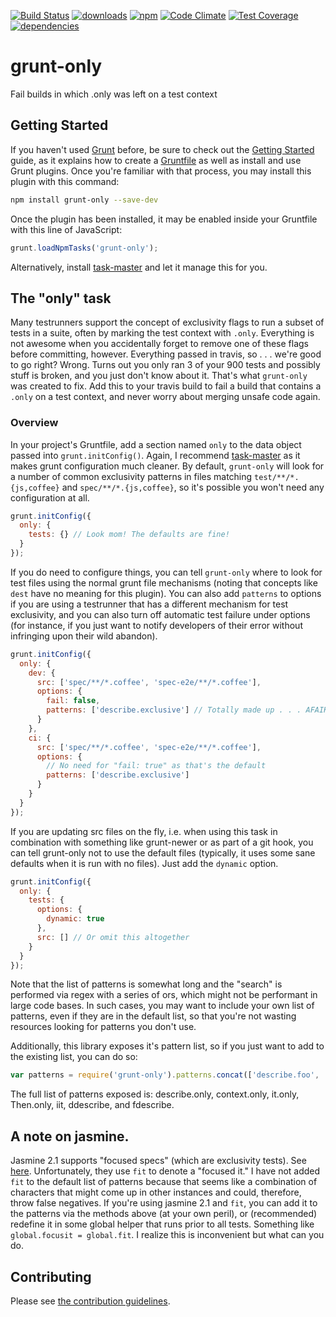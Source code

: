 [![Build Status](https://travis-ci.org/tandrewnichols/grunt-only.png)](https://travis-ci.org/tandrewnichols/grunt-only) [![downloads](http://img.shields.io/npm/dm/grunt-only.svg)](https://npmjs.org/package/grunt-only) [![npm](http://img.shields.io/npm/v/grunt-only.svg)](https://npmjs.org/package/grunt-only) [![Code Climate](https://codeclimate.com/github/tandrewnichols/grunt-only/badges/gpa.svg)](https://codeclimate.com/github/tandrewnichols/grunt-only) [![Test Coverage](https://codeclimate.com/github/tandrewnichols/grunt-only/badges/coverage.svg)](https://codeclimate.com/github/tandrewnichols/grunt-only) [![dependencies](https://david-dm.org/tandrewnichols/grunt-only.png)](https://david-dm.org/tandrewnichols/grunt-only)

# grunt-only

Fail builds in which .only was left on a test context

## Getting Started

If you haven't used [Grunt](http://gruntjs.com/) before, be sure to check out the [Getting Started](http://gruntjs.com/getting-started) guide, as it explains how to create a [Gruntfile](http://gruntjs.com/sample-gruntfile) as well as install and use Grunt plugins. Once you're familiar with that process, you may install this plugin with this command:

```bash
npm install grunt-only --save-dev
```

Once the plugin has been installed, it may be enabled inside your Gruntfile with this line of JavaScript:

```javascript
grunt.loadNpmTasks('grunt-only');
```

Alternatively, install [task-master](http://github.com/tandrewnichols/task-master) and let it manage this for you.

## The "only" task

Many testrunners support the concept of exclusivity flags to run a subset of tests in a suite, often by marking the test context with `.only`. Everything is not awesome when you accidentally forget to remove one of these flags before committing, however. Everything passed in travis, so . . . we're good to go right? Wrong. Turns out you only ran 3 of your 900 tests and possibly stuff is broken, and you just don't know about it. That's what `grunt-only` was created to fix. Add this to your travis build to fail a build that contains a `.only` on a test context, and never worry about merging unsafe code again.

### Overview

In your project's Gruntfile, add a section named `only` to the data object passed into `grunt.initConfig()`. Again, I recommend [task-master](https://github.com/tandrewnichols/task-master) as it makes grunt configuration much cleaner. By default, `grunt-only` will look for a number of common exclusivity patterns in files matching `test/**/*.{js,coffee}` and `spec/**/*.{js,coffee}`, so it's possible you won't need any configuration at all.

```javascript
grunt.initConfig({
  only: {
    tests: {} // Look mom! The defaults are fine!
  }
});
```

If you do need to configure things, you can tell `grunt-only` where to look for test files using the normal grunt file mechanisms (noting that concepts like `dest` have no meaning for this plugin). You can also add `patterns` to options if you are using a testrunner that has a different mechanism for test exclusivity, and you can also turn off automatic test failure under options (for instance, if you just want to notify developers of their error without infringing upon their wild abandon).

```javascript
grunt.initConfig({
  only: {
    dev: {
      src: ['spec/**/*.coffee', 'spec-e2e/**/*.coffee'],
      options: {
        fail: false,
        patterns: ['describe.exclusive'] // Totally made up . . . AFAIK, there is no runner that uses this
      }
    },
    ci: {
      src: ['spec/**/*.coffee', 'spec-e2e/**/*.coffee'],
      options: {
        // No need for "fail: true" as that's the default
        patterns: ['describe.exclusive']
      }
    }
  }
});
```

If you are updating src files on the fly, i.e. when using this task in combination with something like grunt-newer or as part of a git hook, you can tell grunt-only not to use the default files (typically, it uses some sane defaults when it is run with no files). Just add the `dynamic` option.

```javascript
grunt.initConfig({
  only: {
    tests: {
      options: {
        dynamic: true
      },
      src: [] // Or omit this altogether
    }
  }
});
```

Note that the list of patterns is somewhat long and the "search" is performed via regex with a series of ors, which might not be performant in large code bases. In such cases, you may want to include your own list of patterns, even if they are in the default list, so that you're not wasting resources looking for patterns you don't use.

Additionally, this library exposes it's pattern list, so if you just want to add to the existing list, you can do so:

```javascript
var patterns = require('grunt-only').patterns.concat(['describe.foo', 'context.bar']);
```

The full list of patterns exposed is: describe.only, context.only, it.only, Then.only, iit, ddescribe, and fdescribe.

## A note on jasmine.

Jasmine 2.1 supports "focused specs" (which are exclusivity tests). See [here](http://jasmine.github.io/2.1/focused_specs.html). Unfortunately, they use `fit` to denote a "focused it." I have not added `fit` to the default list of patterns because that seems like a combination of characters that might come up in other instances and could, therefore, throw false negatives. If you're using jasmine 2.1 and `fit`, you can add it to the patterns via the methods above (at your own peril), or (recommended) redefine it in some global helper that runs prior to all tests. Something like `global.focusit = global.fit`. I realize this is inconvenient but what can you do.

## Contributing

Please see [the contribution guidelines](CONTRIBUTING.md).
